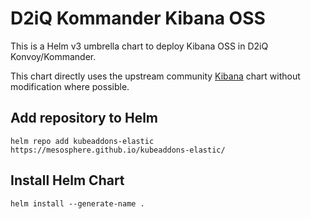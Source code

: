 # D2iQ Kommander Kibana OSS

This is a Helm v3 umbrella chart to deploy Kibana OSS in D2iQ Konvoy/Kommander.

This chart directly uses the upstream community [Kibana](https://github.com/elastic/helm-charts/tree/master/kibana) chart without modification where possible.


## Add repository to Helm

```
helm repo add kubeaddons-elastic https://mesosphere.github.io/kubeaddons-elastic/
```

## Install Helm Chart
```
helm install --generate-name .
```
